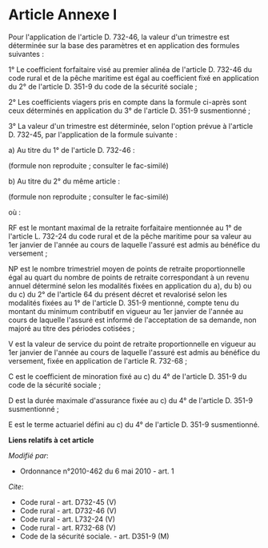 # Article Annexe I

Pour l'application de l'article D. 732-46, la valeur d'un trimestre est déterminée sur la base des paramètres et en
application des formules suivantes : 

1° Le coefficient forfaitaire visé au premier alinéa de l'article D. 732-46 du code rural et de la pêche maritime est égal au
coefficient fixé en application du 2° de l'article D. 351-9 du code de la sécurité sociale ; 

2° Les coefficients viagers pris en compte dans la formule ci-après sont ceux déterminés en application du 3° de l'article D.
351-9 susmentionné ; 

3° La valeur d'un trimestre est déterminée, selon l'option prévue à l'article D. 732-45, par l'application de la formule
suivante : 

a) Au titre du 1° de l'article D. 732-46 : 

(formule non reproduite ; consulter le fac-similé) 

b) Au titre du 2° du même article : 

(formule non reproduite ; consulter le fac-similé) 

où : 

RF est le montant maximal de la retraite forfaitaire mentionnée au 1° de l'article L. 732-24 du code rural et de la pêche
maritime pour sa valeur au 1er janvier de l'année au cours de laquelle l'assuré est admis au bénéfice du versement ; 

NP est le nombre trimestriel moyen de points de retraite proportionnelle égal au quart du nombre de points de retraite
correspondant à un revenu annuel déterminé selon les modalités fixées en application du a), du b) ou du c) du 2° de l'article
64 du présent décret et revalorisé selon les modalités fixées au 1° de l'article D. 351-9 mentionné, compte tenu du montant
du minimum contributif en vigueur au 1er janvier de l'année au cours de laquelle l'assuré est informé de l'acceptation de sa
demande, non majoré au titre des périodes cotisées ; 

V est la valeur de service du point de retraite proportionnelle en vigueur au 1er janvier de l'année au cours de laquelle
l'assuré est admis au bénéfice du versement, fixée en application de l'article R. 732-68 ; 

C est le coefficient de minoration fixé au c) du 4° de l'article D. 351-9 du code de la sécurité sociale ; 

D est la durée maximale d'assurance fixée au c) du 4° de l'article D. 351-9 susmentionné ; 

E est le terme actuariel défini au c) du 4° de l'article D. 351-9 susmentionné.

**Liens relatifs à cet article**

_Modifié par_:

  - Ordonnance n°2010-462 du 6 mai 2010 - art. 1

_Cite_:

  - Code rural - art. D732-45 (V)
  - Code rural - art. D732-46 (V)
  - Code rural - art. L732-24 (V)
  - Code rural - art. R732-68 (V)
  - Code de la sécurité sociale. - art. D351-9 (M)
